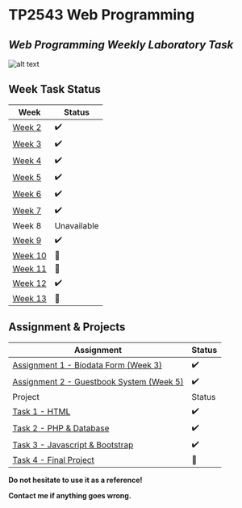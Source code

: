# TP2543 Web Programming
## _Web Programming Weekly Laboratory Task_

![alt text](https://github.com/muhdarfan/tp2543/blob/main/assets/img/UKM_logo_4C_teks-hitam.png?raw=true)

## Week Task Status

| Week | Status |
| ------ | ------ |
| [Week 2](week2lab/) | ✔️ |
| [Week 3](week3lab/) | ✔️ |
| [Week 4](week4lab/) | ✔️ |
| [Week 5](week5lab/) | ✔️ |
| [Week 6](week6lab/) | ✔️ |
| [Week 7](week7lab/) | ✔️ |
| Week 8 | Unavailable |
| [Week 9](week8lab/) | ✔️ |
| [Week 10]() | 🚧 |
| [Week 11](javascript/) | 🚧 |
| [Week 12](week12lab/) | ✔️ |
| [Week 13](week13lab/) | 🚧 |

## Assignment & Projects

| Assignment | Status |
| ------ | ------ |
| [Assignment 1 - Biodata Form (Week 3)](week3lab/a174652.html) | ✔️ |
| [Assignment 2 - Guestbook System (Week 5)](assignment2/) | ✔️ |
| Project | Status |
| [Task 1 - HTML](myPT1/) | ✔️ |
| [Task 2 - PHP & Database](myPT2/) | ✔️ |
| [Task 3 - Javascript & Bootstrap](myPT3/) | ✔️ |
| [Task 4 - Final Project]() | 🚧 |

**Do not hesitate to use it as a reference!**

**Contact me if anything goes wrong.**
